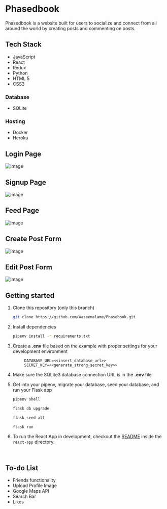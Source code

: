 # Phasedbook

Phasedbook is a website built for users to socialize and connect from all around the world by creating posts and commenting on posts.

## Tech Stack
* JavaScript
* React
* Redux
* Python
* HTML 5
* CSS3

### Database
* SQLite

### Hosting
* Docker
* Heroku


## Login Page
![image](https://user-images.githubusercontent.com/73668892/189577478-79e86cb9-c799-48d5-93b9-b799a79b45a9.png)

## Signup Page
![image](https://user-images.githubusercontent.com/73668892/189577593-2d122982-70ff-4cf3-8562-c3cc9723717a.png)

## Feed Page
![image](https://user-images.githubusercontent.com/73668892/189577316-0696c5d1-0751-4b41-971d-fff388508f4b.png)

## Create Post Form
![image](https://user-images.githubusercontent.com/73668892/189577835-0377f8a4-1bfc-4893-9517-19fc5e3002b0.png)

## Edit Post Form
![image](https://user-images.githubusercontent.com/73668892/189577879-962c027f-64d4-4af3-b823-e36ef4a43390.png)



## Getting started
1. Clone this repository (only this branch)

   ```bash
   git clone https://github.com/Waseemalame/Phasebook.git
   ```

2. Install dependencies

      ```bash
      pipenv install -r requirements.txt
      ```

3. Create a **.env** file based on the example with proper settings for your
   development environment
   
            DATABASE_URL=<<insert_database_url>>
            SECRET_KEY=<<generate_strong_secret_key>>
4. Make sure the SQLite3 database connection URL is in the **.env** file

5. Get into your pipenv, migrate your database, seed your database, and run your Flask app

   ```bash
   pipenv shell
   ```

   ```bash
   flask db upgrade
   ```

   ```bash
   flask seed all
   ```

   ```bash
   flask run
   ```

6. To run the React App in development, checkout the [README](./react-app/README.md) inside the `react-app` directory.


<br>

## To-do List
 * Friends functionality
 * Upload Profile Image
 * Google Maps API
 * Search Bar
 * Likes




